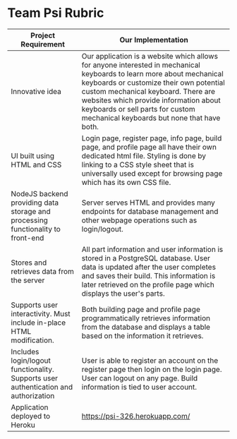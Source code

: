 # Team Psi Rubric
| Project Requirement                                                                 | Our Implementation                                                                                                                                                                                                                                                                                                                |
|-------------------------------------------------------------------------------------|-----------------------------------------------------------------------------------------------------------------------------------------------------------------------------------------------------------------------------------------------------------------------------------------------------------------------------------|
| Innovative idea                                                                     | Our application is a website which allows for anyone interested in mechanical keyboards to learn more about mechanical keyboards or customize their own potential custom mechanical keyboard. There are websites which provide information about keyboards or sell parts for custom mechanical keyboards but none that have both. |
| UI built using HTML and CSS                                                         | Login page, register page, info page, build page, and profile page all have their own dedicated html file. Styling is done by linking to a CSS style sheet that is universally used except for browsing page which has its own CSS file.                                                                                          |
| NodeJS backend providing data storage and processing functionality to front-end     | Server serves HTML and provides many endpoints for database management and other webpage operations such as login/logout.                                                                                                                                                                                                         |
| Stores and retrieves data from the server                                           | All part information and user information is stored in a PostgreSQL database. User data is updated after the user completes and saves their build. This information is later retrieved on the profile page which displays the user's parts.                                                                                       |
| Supports user interactivity. Must include in-place HTML modification.               | Both building page and profile page programmatically retrieves information from the database and displays a table based on the information it retrieves.                                                                                                                                                                          |
| Includes login/logout functionality. Supports user authentication and authorization | User is able to register an account on the register page then login on the login page. User can logout on any page. Build information is tied to user account.                                                                                                                                                                    |
| Application deployed to Heroku                                                      | https://psi-326.herokuapp.com/                                                                                                                                                                                                                                                                                                    |